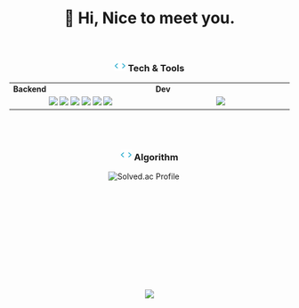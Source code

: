 <h1 align="center">
  👋 Hi, Nice to meet you.
</h1><br>


<h3 align="center"><img src="code.gif" height="20"/> Tech & Tools</h3>

<div align="center" style="width:100%"> 
  <table>
    <tr>
      <td valign="center" width="100px"><b>Backend<b></td>
      <td valign="center" width="100px"><b>Dev<b></td>
    </tr>  
    <tr>
      <td valign="center" align="center" width="300px">
        <img src="https://img.shields.io/badge/Java-007396?style=for-the-badge&logo=Java&logoColor=white">
        <img src="https://img.shields.io/badge/python-3776AB?style=for-the-badge&logo=python&logoColor=white"/>
        <img src="https://img.shields.io/badge/spring-6DB33F?style=for-the-badge&logo=spring&logoColor=white"/>
        <img src="https://img.shields.io/badge/springboot-6DB33F?style=for-the-badge&logo=springboot&logoColor=white"/>
        <img src="https://img.shields.io/badge/MySQL-4479A1?style=for-the-badge&logo=mysql&logoColor=white">
        <img src="https://img.shields.io/badge/Redis-DC382D?style=for-the-badge&logo=redis&logoColor=white"/>
      </td>
      <td valign="center" align="center" width="300px">
        <img src="https://img.shields.io/badge/GitHub-181717?style=for-the-badge&logo=github&logoColor=white"/>
      </td>
    </tr>
  </table>
</div>

<br></br>

<h3 align="center"><img src="code.gif" height="20"/> Algorithm</h3>
<div align="center">
  <a href="https://solved.ac/chlghksdyd24">
     <img src="http://mazassumnida.wtf/api/generate_badge?boj=chlghksdyd24" alt="Solved.ac Profile" style="display:inline-block; margin-right: 20px; height:150px;">
  </a>
</div>

<br></br>

<p align="center">
  <img src="https://capsule-render.vercel.app/api?type=waving&color=gradient&height=65&section=footer"/>
</p>
